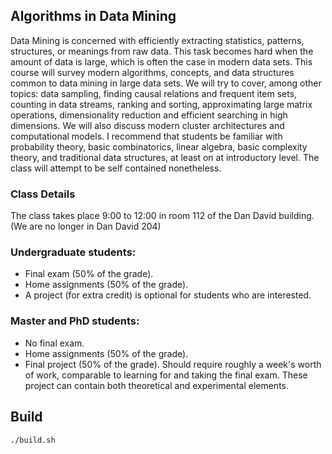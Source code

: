## Algorithms in Data Mining 

Data Mining is concerned with efficiently extracting statistics,
patterns, structures, or meanings from raw data. This task becomes
hard when the amount of data is large, which is often the case in
modern data sets. This course will survey modern algorithms, concepts,
and data structures common to data mining in large data sets. We will
try to cover, among other topics: data sampling, finding causal
relations and frequent item sets, counting in data streams, ranking
and sorting, approximating large matrix operations, dimensionality
reduction and efficient searching in high dimensions. We will also
discuss modern cluster architectures and computational models.
I recommend that students be familiar with probability theory,
basic combinatorics, linear algebra, basic complexity theory, and
traditional data structures, at least on at introductory level. The
class will attempt to be self contained nonetheless.


### Class Details

The class takes place 9:00 to 12:00 in room 112 of the Dan David building. (We are no longer in Dan David 204)

### Undergraduate students:

* Final exam (50% of the grade).
* Home assignments (50% of the grade).
* A project (for extra credit) is optional for students who are interested.

### Master and PhD students:
* No final exam.
* Home assignments (50% of the grade).
* Final project (50% of the grade). Should require roughly a week's worth of work, comparable to learning for and taking the final exam. These project can contain both theoretical and experimental elements.


## Build
```
./build.sh
```
